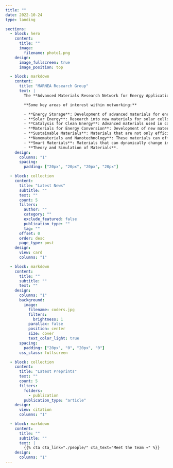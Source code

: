 ```yaml
---
title: ""
date: 2022-10-24
type: landing

sections:
  - block: hero
    content:
      title: ""
      image:
        filename: photo1.png  
    design:
      image_fullscreen: true
      image_position: top

  - block: markdown
    content:
      title: "MARNEA Research Group"
      text: |
        The **Advanced Materials Research Network for Energy Applications** is a collaborative group focused on the development of advanced materials, namely the synthesis, characterisation and theoretical understanding of functional materials able to be used in energy applications. The network essentially aims to promote cooperation and create a dynamic of exchange between the involved researchers. The pooling of knowledge and know-how through this exchange network will allow the different actors to improve their efficiency, whether in solving technical problems in the development of materials or in the development of new technological applications.

        **Some key areas of interest within networking:**

        - **Energy Storage**: Development of advanced materials for energy storage systems.
        - **Solar Energy**: Research into new materials for solar cells that can increase efficiency, lower costs, and enhance the scalability of solar energy technology.
        - **Catalysis for Clean Energy**: Advanced materials used in catalysis for processes like hydrogen production, CO₂ capture, and conversion of biofuels.
        - **Materials for Energy Conversion**: Development of new materials for electrocaloric, magnetocaloric, fuel cells, microbial fuel cells, thermoelectrics, etc.
        - **Sustainable Materials**: Materials that are not only efficient but also sustainable, addressing issues like raw material sourcing, recyclability, and minimizing environmental impact.
        - **Nanomaterials and Nanotechnology**: These materials can offer significant improvements in energy-related applications due to their unique properties at the nanoscale, such as increased surface area, better conductivity, or enhanced chemical reactivity.
        - **Smart Materials**: Materials that can dynamically change in response to environmental conditions, enabling energy savings or more efficient use of energy.
        - **Theory and Simulation of Materials**.
    design:
      columns: "1"
      spacing:
        padding: ["20px", "20px", "20px", "20px"]

  - block: collection
    content:
      title: "Latest News"
      subtitle: ""
      text: ""
      count: 5
      filters:
        author: ""
        category: ""
        exclude_featured: false
        publication_type: ""
        tag: ""
      offset: 0
      order: desc
      page_type: post
    design:
      view: card
      columns: "1"

  - block: markdown
    content:
      title: ""
      subtitle: ""
      text: ""
    design:
      columns: "1"
      background:
        image: 
          filename: coders.jpg
          filters:
            brightness: 1
          parallax: false
          position: center
          size: cover
          text_color_light: true
      spacing:
        padding: ["20px", "0", "20px", "0"]
      css_class: fullscreen

  - block: collection
    content:
      title: "Latest Preprints"
      text: ""
      count: 5
      filters:
        folders:
          - publication
        publication_type: "article"
    design:
      view: citation
      columns: "1"

  - block: markdown
    content:
      title: ""
      subtitle: ""
      text: |
        {{% cta cta_link="./people/" cta_text="Meet the team →" %}}
    design:
      columns: "1"
---
```

